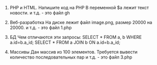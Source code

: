 1. PHP и HTML. Напишите код на PHP
В переменной $a лежит текст новости. и т.д. - это файл gh

2. Веб-разработка
На диске лежит файл image.png, размер 20000 на 20000. и т.д. - это файл 1.php

3. БД
Чем отличаются эти запросы:
 SELECT * FROM a, b WHERE a.id=b.a_id;
 SELECT * FROM a JOIN b ON a.id=b.a_id;

4. Массивы
Дан массив из 100 элементов. Требуется вывести количество последовательных пар и т.д. - это файл 3.php
